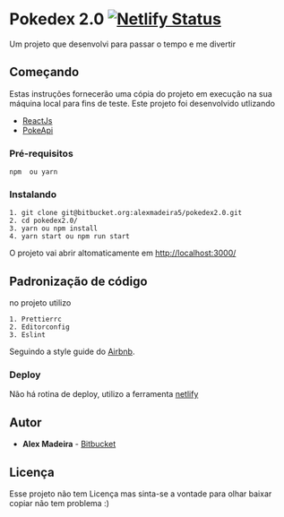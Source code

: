 # Pokedex 2.0  [![Netlify Status](https://api.netlify.com/api/v1/badges/919cf1fe-b237-4b3e-a045-7b551e4a4af3/deploy-status)](https://app.netlify.com/sites/elated-babbage-b8786b/deploys)

Um projeto que desenvolvi para passar o tempo e me divertir 


## Começando

Estas instruções fornecerão uma cópia do projeto em execução na sua máquina local para fins de teste.
Este projeto foi desenvolvido utlizando 


- [ReactJs](https://github.com/facebook/react/ "React js")
- [PokeApi](https://github.com/PokeAPI/pokeapi "PokeApi") 


### Pré-requisitos

```
npm  ou yarn
```

### Instalando

```
1. git clone git@bitbucket.org:alexmadeira5/pokedex2.0.git
2. cd pokedex2.0/
3. yarn ou npm install
4. yarn start ou npm run start
```
O projeto vai abrir altomaticamente em [http://localhost:3000/](http://localhost:3000/ "http://localhost:3000/")

## Padronização de código

no projeto utilizo
````
1. Prettierrc
2. Editorconfig
3. Eslint
````
Seguindo a style guide do [Airbnb](https://github.com/airbnb/javascript "Airbnb").

### Deploy

Não há rotina de deploy, utilizo a ferramenta [netlify]("https://www.netlify.com/")

## Autor 

* **Alex Madeira** -  [Bitbucket](https://bitbucket.org/alexmadeira5/)

## Licença

Esse projeto não tem Licença mas sinta-se a vontade para olhar baixar copiar não tem problema :) 
